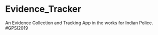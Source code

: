# Evidence_Tracker
An Evidence Collection and Tracking App in the works for Indian Police. #GPSI2019
